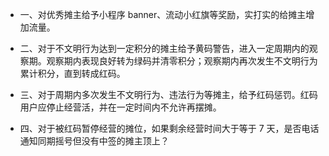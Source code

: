 - 一、对优秀摊主给予小程序 banner、流动小红旗等奖励，实打实的给摊主增加流量。

- 二、对于不文明行为达到一定积分的摊主给予黄码警告，进入一定周期内的观察期。观察期内表现良好转为绿码并清零积分；观察期内再次发生不文明行为累计积分，直到转成红码。

- 三、对于周期内多次发生不文明行为、违法行为等摊主，给予红码惩罚。红码用户应停止经营活，并在一定时间内不允许再摆摊。

- 四、对于被红码暂停经营的摊位，如果剩余经营时间大于等于 7 天，是否电话通知同期摇号但没有中签的摊主顶上？
